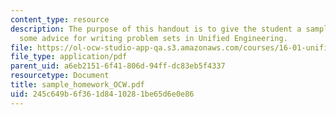 ```yaml
---
content_type: resource
description: The purpose of this handout is to give the student a sample problem and
  some advice for writing problem sets in Unified Engineering.
file: https://ol-ocw-studio-app-qa.s3.amazonaws.com/courses/16-01-unified-engineering-i-ii-iii-iv-fall-2005-spring-2006/245c649b6f361d8410281be65d6e0e86_sample_homework_OCW.pdf
file_type: application/pdf
parent_uid: a6eb2151-6f41-806d-94ff-dc83eb5f4337
resourcetype: Document
title: sample_homework_OCW.pdf
uid: 245c649b-6f36-1d84-1028-1be65d6e0e86
---
```

